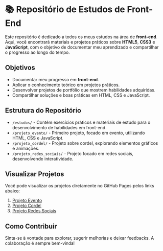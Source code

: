 # 📚 Repositório de Estudos de Front-End

Este repositório é dedicado a todos os meus estudos na área de **front-end**. Aqui, você encontrará materiais e projetos práticos sobre **HTML5**, **CSS3** e **JavaScript**, com o objetivo de documentar meu aprendizado e compartilhar o progresso ao longo do tempo.


## Objetivos

- Documentar meu progresso em **front-end**.
- Aplicar o conhecimento teórico em projetos práticos.
- Desenvolver projetos de portfólio que mostrem habilidades adquiridas.
- Compartilhar soluções e boas práticas em HTML, CSS e JavaScript.

## Estrutura do Repositório

- `/estudos/` - Contém exercícios práticos e materiais de estudo para o desenvolvimento de habilidades em front-end.
- `/projeto_evento/` - Primeiro projeto, focado em evento, utilizando HTML, CSS e JavaScript.
- `/projeto_cordel/` - Projeto sobre cordel, explorando elementos gráficos e animações.
- `/projeto_redes_sociais/` - Projeto focado em redes sociais, desenvolvendo interatividade.

## Visualizar Projetos

Você pode visualizar os projetos diretamente no GitHub Pages pelos links abaixo:

1. <a href="https://lannavx.github.io/front_end_studies/projeto_evento" target="_blank">Projeto Evento</a>
2. <a href="https://lannavx.github.io/front_end_studies/projeto_cordel" target="_blank">Projeto Cordel</a>
3. <a href="https://lannavx.github.io/front_end_studies/projeto_redes_sociais" target="_blank">Projeto Redes Sociais</a>

## Como Contribuir

Sinta-se à vontade para explorar, sugerir melhorias e deixar feedbacks. A colaboração é sempre bem-vinda!
